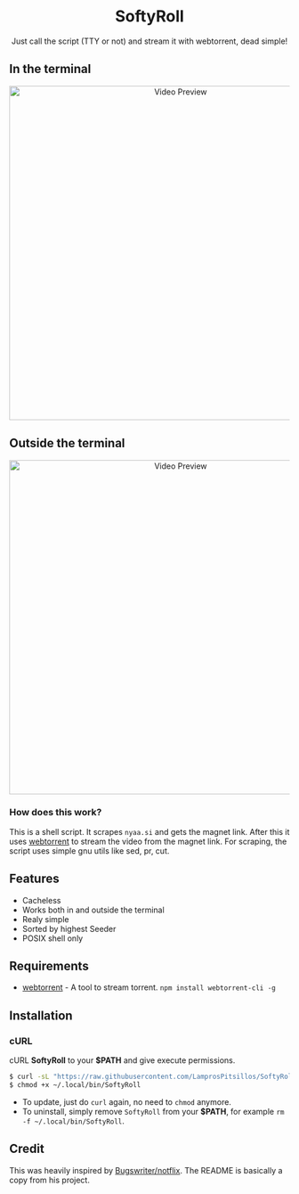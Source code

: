 <h1 align="center">SoftyRoll</h1>
<p align="center">Just call the script (TTY or not) and stream it with webtorrent, dead simple!</p>

## In the terminal
<p align="center">
<img src="./TTY.gif" alt="Video Preview" width="600px">
</p>

## Outside the terminal
<p align="center">
<img src="./noTTY.gif" alt="Video Preview" width="600px">
</p>

### How does this work?

This is a shell script. It scrapes `nyaa.si` and gets the magnet link.
After this it uses [webtorrent](https://webtorrent.io/) to stream the video from the magnet link.
For scraping, the script uses simple gnu utils like sed, pr, cut.

## Features 

+ Cacheless
+ Works both in and outside the terminal
+ Realy simple 
+ Sorted by highest Seeder
+ POSIX shell only

## Requirements

* [webtorrent](https://webtorrent.io/) - A tool to stream torrent. `npm install webtorrent-cli -g`

## Installation

### cURL
cURL **SoftyRoll** to your **$PATH** and give execute permissions.

```sh
$ curl -sL "https://raw.githubusercontent.com/LamprosPitsillos/SoftyRoll/main/SoftyRoll" -o ~/.local/bin/SoftyRoll
$ chmod +x ~/.local/bin/SoftyRoll
```
- To update, just do `curl` again, no need to `chmod` anymore.
- To uninstall, simply remove `SoftyRoll` from your **$PATH**, for example `rm -f ~/.local/bin/SoftyRoll`.

## Credit 
This was heavily inspired by [Bugswriter/notflix](https://github.com/Bugswriter/notflix/blob/master/README.md).
The README is basically a copy from his project.
